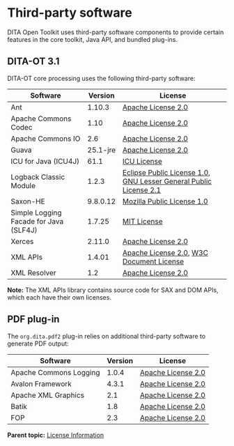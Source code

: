 # Third-party software

DITA Open Toolkit uses third-party software components to provide certain features in the core toolkit, Java API, and bundled plug-ins.

## DITA-OT 3.1

DITA-OT core processing uses the following third-party software:

|Software|Version|License|
|--------|-------|-------|
|Ant|1.10.3| [Apache License 2.0](https://www.apache.org/licenses/LICENSE-2.0) |
|Apache Commons Codec|1.10| [Apache License 2.0](https://www.apache.org/licenses/LICENSE-2.0)|
|Apache Commons IO|2.6| [Apache License 2.0](https://www.apache.org/licenses/LICENSE-2.0)|
|Guava|25.1-jre| [Apache License 2.0](https://www.apache.org/licenses/LICENSE-2.0)|
|ICU for Java \(ICU4J\)|61.1| [ICU License](http://source.icu-project.org/repos/icu/icu/tags/release-57-1/LICENSE)|
|Logback Classic Module|1.2.3| [Eclipse Public License 1.0](http://www.eclipse.org/legal/epl-v10.html), [GNU Lesser General Public License 2.1](https://www.gnu.org/licenses/old-licenses/lgpl-2.1.html) |
|Saxon-HE|9.8.0.12| [Mozilla Public License 1.0](https://www.mozilla.org/media/MPL/1.1/index.0c5913925d40.txt)|
|Simple Logging Facade for Java \(SLF4J\)|1.7.25| [MIT License](https://opensource.org/licenses/mit-license.php)|
|Xerces|2.11.0| [Apache License 2.0](https://www.apache.org/licenses/LICENSE-2.0)|
|XML APIs|1.4.01| [Apache License 2.0](https://www.apache.org/licenses/LICENSE-2.0), [W3C Document License](https://www.w3.org/Consortium/Legal/2002/copyright-documents-20021231)|
|XML Resolver|1.2| [Apache License 2.0](https://www.apache.org/licenses/LICENSE-2.0)|

**Note:** The XML APIs library contains source code for SAX and DOM APIs, which each have their own licenses.

## PDF plug-in

The `org.dita.pdf2` plug-in relies on additional third-party software to generate PDF output:

|Software|Version|License|
|--------|-------|-------|
|Apache Commons Logging|1.0.4| [Apache License 2.0](https://www.apache.org/licenses/LICENSE-2.0)|
|Avalon Framework|4.3.1| [Apache License 2.0](https://www.apache.org/licenses/LICENSE-2.0)|
|Apache XML Graphics|2.1| [Apache License 2.0](https://www.apache.org/licenses/LICENSE-2.0)|
|Batik|1.8| [Apache License 2.0](https://www.apache.org/licenses/LICENSE-2.0)|
|FOP|2.3| [Apache License 2.0](https://www.apache.org/licenses/LICENSE-2.0)|

**Parent topic:** [License Information](../reference/license.md)

